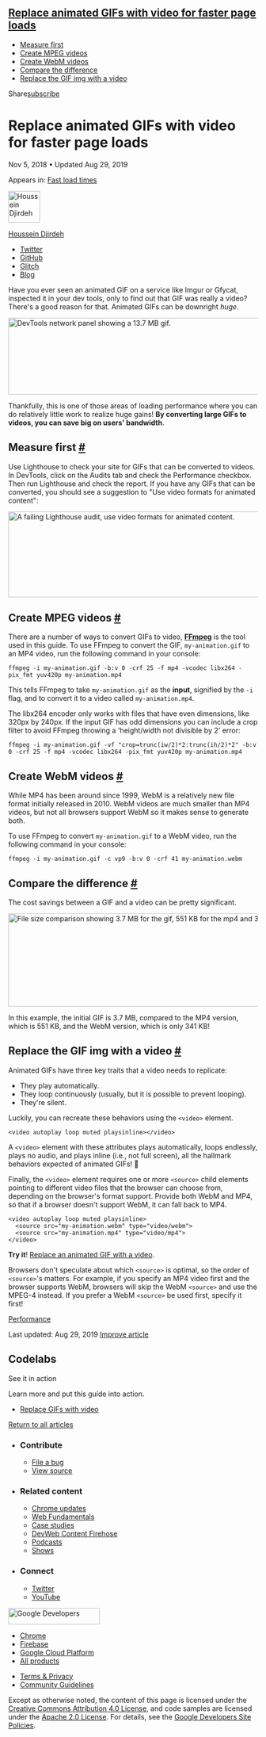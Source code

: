 ## <a href="#replace-animated-gifs-with-video-for-faster-page-loads" class="w-toc__header--link">Replace animated GIFs with video for faster page loads</a>

- [Measure first](#measure-first)
- [Create MPEG videos](#create-mpeg-videos)
- [Create WebM videos](#create-webm-videos)
- [Compare the difference](#compare-the-difference)
- [Replace the GIF img with a video](#replace-the-gif-img-with-a-video)

Share<a href="/newsletter/" class="gc-analytics-event w-actions__fab w-actions__fab--subscribe"><span>subscribe</span></a>

# Replace animated GIFs with video for faster page loads

Nov 5, 2018 <span class="w-author__separator">•</span> Updated Aug 29, 2019

<span class="w-post-signpost__title">Appears in:</span> <a href="/fast" class="w-post-signpost__link">Fast load times</a>

[<img src="https://web-dev.imgix.net/image/admin/BibySYHD7JweNcHZCCOe.jpg?auto=format&amp;fit=crop&amp;h=64&amp;w=64" alt="Houssein Djirdeh" class="w-author__image" sizes="(min-width: 64px) 64px, calc(100vw - 48px)" srcset="https://web-dev.imgix.net/image/admin/BibySYHD7JweNcHZCCOe.jpg?fit=crop&amp;h=64&amp;w=64&amp;auto=format&amp;dpr=1&amp;q=75, https://web-dev.imgix.net/image/admin/BibySYHD7JweNcHZCCOe.jpg?fit=crop&amp;h=64&amp;w=64&amp;auto=format&amp;dpr=2&amp;q=50 2x, https://web-dev.imgix.net/image/admin/BibySYHD7JweNcHZCCOe.jpg?fit=crop&amp;h=64&amp;w=64&amp;auto=format&amp;dpr=3&amp;q=35 3x, https://web-dev.imgix.net/image/admin/BibySYHD7JweNcHZCCOe.jpg?fit=crop&amp;h=64&amp;w=64&amp;auto=format&amp;dpr=4&amp;q=23 4x, https://web-dev.imgix.net/image/admin/BibySYHD7JweNcHZCCOe.jpg?fit=crop&amp;h=64&amp;w=64&amp;auto=format&amp;dpr=5&amp;q=20 5x" width="64" height="64" />](/authors/houssein/)

<a href="/authors/houssein/" class="w-author__name-link">Houssein Djirdeh</a>

- <a href="https://twitter.com/hdjirdeh" class="w-author__link">Twitter</a>
- <a href="https://github.com/housseindjirdeh" class="w-author__link">GitHub</a>
- <a href="https://glitch.com/@housseindjirdeh" class="w-author__link">Glitch</a>
- <a href="https://houssein.me/" class="w-author__link">Blog</a>

Have you ever seen an animated GIF on a service like Imgur or Gfycat, inspected it in your dev tools, only to find out that GIF was really a video? There's a good reason for that. Animated GIFs can be downright _huge_.

<img src="https://web-dev.imgix.net/image/admin/3UZ0b9dDotVIXWQT5Auk.png?auto=format" alt="DevTools network panel showing a 13.7 MB gif." class="w-screenshot w-screenshot--filled" sizes="(min-width: 800px) 800px, calc(100vw - 48px)" srcset="https://web-dev.imgix.net/image/admin/3UZ0b9dDotVIXWQT5Auk.png?auto=format&amp;w=200 200w, https://web-dev.imgix.net/image/admin/3UZ0b9dDotVIXWQT5Auk.png?auto=format&amp;w=228 228w, https://web-dev.imgix.net/image/admin/3UZ0b9dDotVIXWQT5Auk.png?auto=format&amp;w=260 260w, https://web-dev.imgix.net/image/admin/3UZ0b9dDotVIXWQT5Auk.png?auto=format&amp;w=296 296w, https://web-dev.imgix.net/image/admin/3UZ0b9dDotVIXWQT5Auk.png?auto=format&amp;w=338 338w, https://web-dev.imgix.net/image/admin/3UZ0b9dDotVIXWQT5Auk.png?auto=format&amp;w=385 385w, https://web-dev.imgix.net/image/admin/3UZ0b9dDotVIXWQT5Auk.png?auto=format&amp;w=439 439w, https://web-dev.imgix.net/image/admin/3UZ0b9dDotVIXWQT5Auk.png?auto=format&amp;w=500 500w, https://web-dev.imgix.net/image/admin/3UZ0b9dDotVIXWQT5Auk.png?auto=format&amp;w=571 571w, https://web-dev.imgix.net/image/admin/3UZ0b9dDotVIXWQT5Auk.png?auto=format&amp;w=650 650w, https://web-dev.imgix.net/image/admin/3UZ0b9dDotVIXWQT5Auk.png?auto=format&amp;w=741 741w, https://web-dev.imgix.net/image/admin/3UZ0b9dDotVIXWQT5Auk.png?auto=format&amp;w=845 845w, https://web-dev.imgix.net/image/admin/3UZ0b9dDotVIXWQT5Auk.png?auto=format&amp;w=964 964w, https://web-dev.imgix.net/image/admin/3UZ0b9dDotVIXWQT5Auk.png?auto=format&amp;w=1098 1098w, https://web-dev.imgix.net/image/admin/3UZ0b9dDotVIXWQT5Auk.png?auto=format&amp;w=1252 1252w, https://web-dev.imgix.net/image/admin/3UZ0b9dDotVIXWQT5Auk.png?auto=format&amp;w=1428 1428w, https://web-dev.imgix.net/image/admin/3UZ0b9dDotVIXWQT5Auk.png?auto=format&amp;w=1600 1600w" width="800" height="155" />

Thankfully, this is one of those areas of loading performance where you can do relatively little work to realize huge gains! **By converting large GIFs to videos, you can save big on users' bandwidth**.

## Measure first <a href="#measure-first" class="w-headline-link">#</a>

Use Lighthouse to check your site for GIFs that can be converted to videos. In DevTools, click on the Audits tab and check the Performance checkbox. Then run Lighthouse and check the report. If you have any GIFs that can be converted, you should see a suggestion to "Use video formats for animated content":

<img src="https://web-dev.imgix.net/image/admin/KOSr9IivnkyaFk6RJ5u1.png?auto=format" alt="A failing Lighthouse audit, use video formats for animated content." class="w-screenshot" sizes="(min-width: 800px) 800px, calc(100vw - 48px)" srcset="https://web-dev.imgix.net/image/admin/KOSr9IivnkyaFk6RJ5u1.png?auto=format&amp;w=200 200w, https://web-dev.imgix.net/image/admin/KOSr9IivnkyaFk6RJ5u1.png?auto=format&amp;w=228 228w, https://web-dev.imgix.net/image/admin/KOSr9IivnkyaFk6RJ5u1.png?auto=format&amp;w=260 260w, https://web-dev.imgix.net/image/admin/KOSr9IivnkyaFk6RJ5u1.png?auto=format&amp;w=296 296w, https://web-dev.imgix.net/image/admin/KOSr9IivnkyaFk6RJ5u1.png?auto=format&amp;w=338 338w, https://web-dev.imgix.net/image/admin/KOSr9IivnkyaFk6RJ5u1.png?auto=format&amp;w=385 385w, https://web-dev.imgix.net/image/admin/KOSr9IivnkyaFk6RJ5u1.png?auto=format&amp;w=439 439w, https://web-dev.imgix.net/image/admin/KOSr9IivnkyaFk6RJ5u1.png?auto=format&amp;w=500 500w, https://web-dev.imgix.net/image/admin/KOSr9IivnkyaFk6RJ5u1.png?auto=format&amp;w=571 571w, https://web-dev.imgix.net/image/admin/KOSr9IivnkyaFk6RJ5u1.png?auto=format&amp;w=650 650w, https://web-dev.imgix.net/image/admin/KOSr9IivnkyaFk6RJ5u1.png?auto=format&amp;w=741 741w, https://web-dev.imgix.net/image/admin/KOSr9IivnkyaFk6RJ5u1.png?auto=format&amp;w=845 845w, https://web-dev.imgix.net/image/admin/KOSr9IivnkyaFk6RJ5u1.png?auto=format&amp;w=964 964w, https://web-dev.imgix.net/image/admin/KOSr9IivnkyaFk6RJ5u1.png?auto=format&amp;w=1098 1098w, https://web-dev.imgix.net/image/admin/KOSr9IivnkyaFk6RJ5u1.png?auto=format&amp;w=1252 1252w, https://web-dev.imgix.net/image/admin/KOSr9IivnkyaFk6RJ5u1.png?auto=format&amp;w=1428 1428w, https://web-dev.imgix.net/image/admin/KOSr9IivnkyaFk6RJ5u1.png?auto=format&amp;w=1600 1600w" width="800" height="173" />

## Create MPEG videos <a href="#create-mpeg-videos" class="w-headline-link">#</a>

There are a number of ways to convert GIFs to video, **[FFmpeg](https://www.ffmpeg.org/)** is the tool used in this guide. To use FFmpeg to convert the GIF, `my-animation.gif` to an MP4 video, run the following command in your console:

    ffmpeg -i my-animation.gif -b:v 0 -crf 25 -f mp4 -vcodec libx264 -pix_fmt yuv420p my-animation.mp4

This tells FFmpeg to take `my-animation.gif` as the **input**, signified by the `-i` flag, and to convert it to a video called `my-animation.mp4`.

The libx264 encoder only works with files that have even dimensions, like 320px by 240px. If the input GIF has odd dimensions you can include a crop filter to avoid FFmpeg throwing a 'height/width not divisible by 2' error:

    ffmpeg -i my-animation.gif -vf "crop=trunc(iw/2)*2:trunc(ih/2)*2" -b:v 0 -crf 25 -f mp4 -vcodec libx264 -pix_fmt yuv420p my-animation.mp4

## Create WebM videos <a href="#create-webm-videos" class="w-headline-link">#</a>

While MP4 has been around since 1999, WebM is a relatively new file format initially released in 2010. WebM videos are much smaller than MP4 videos, but not all browsers support WebM so it makes sense to generate both.

To use FFmpeg to convert `my-animation.gif` to a WebM video, run the following command in your console:

    ffmpeg -i my-animation.gif -c vp9 -b:v 0 -crf 41 my-animation.webm

## Compare the difference <a href="#compare-the-difference" class="w-headline-link">#</a>

The cost savings between a GIF and a video can be pretty significant.

<img src="https://web-dev.imgix.net/image/admin/LWzvOWaOdMnNLTPWjayt.png?auto=format" alt="File size comparison showing 3.7 MB for the gif, 551 KB for the mp4 and 341 KB for the webm." class="w-screenshot" sizes="(min-width: 800px) 800px, calc(100vw - 48px)" srcset="https://web-dev.imgix.net/image/admin/LWzvOWaOdMnNLTPWjayt.png?auto=format&amp;w=200 200w, https://web-dev.imgix.net/image/admin/LWzvOWaOdMnNLTPWjayt.png?auto=format&amp;w=228 228w, https://web-dev.imgix.net/image/admin/LWzvOWaOdMnNLTPWjayt.png?auto=format&amp;w=260 260w, https://web-dev.imgix.net/image/admin/LWzvOWaOdMnNLTPWjayt.png?auto=format&amp;w=296 296w, https://web-dev.imgix.net/image/admin/LWzvOWaOdMnNLTPWjayt.png?auto=format&amp;w=338 338w, https://web-dev.imgix.net/image/admin/LWzvOWaOdMnNLTPWjayt.png?auto=format&amp;w=385 385w, https://web-dev.imgix.net/image/admin/LWzvOWaOdMnNLTPWjayt.png?auto=format&amp;w=439 439w, https://web-dev.imgix.net/image/admin/LWzvOWaOdMnNLTPWjayt.png?auto=format&amp;w=500 500w, https://web-dev.imgix.net/image/admin/LWzvOWaOdMnNLTPWjayt.png?auto=format&amp;w=571 571w, https://web-dev.imgix.net/image/admin/LWzvOWaOdMnNLTPWjayt.png?auto=format&amp;w=650 650w, https://web-dev.imgix.net/image/admin/LWzvOWaOdMnNLTPWjayt.png?auto=format&amp;w=741 741w, https://web-dev.imgix.net/image/admin/LWzvOWaOdMnNLTPWjayt.png?auto=format&amp;w=845 845w, https://web-dev.imgix.net/image/admin/LWzvOWaOdMnNLTPWjayt.png?auto=format&amp;w=964 964w, https://web-dev.imgix.net/image/admin/LWzvOWaOdMnNLTPWjayt.png?auto=format&amp;w=1098 1098w, https://web-dev.imgix.net/image/admin/LWzvOWaOdMnNLTPWjayt.png?auto=format&amp;w=1252 1252w, https://web-dev.imgix.net/image/admin/LWzvOWaOdMnNLTPWjayt.png?auto=format&amp;w=1428 1428w, https://web-dev.imgix.net/image/admin/LWzvOWaOdMnNLTPWjayt.png?auto=format&amp;w=1600 1600w" width="800" height="188" />

In this example, the initial GIF is 3.7 MB, compared to the MP4 version, which is 551 KB, and the WebM version, which is only 341 KB!

## Replace the GIF img with a video <a href="#replace-the-gif-img-with-a-video" class="w-headline-link">#</a>

Animated GIFs have three key traits that a video needs to replicate:

- They play automatically.
- They loop continuously (usually, but it is possible to prevent looping).
- They're silent.

Luckily, you can recreate these behaviors using the `<video>` element.

    <video autoplay loop muted playsinline></video>

A `<video>` element with these attributes plays automatically, loops endlessly, plays no audio, and plays inline (i.e., not full screen), all the hallmark behaviors expected of animated GIFs! 🎉

Finally, the `<video>` element requires one or more `<source>` child elements pointing to different video files that the browser can choose from, depending on the browser's format support. Provide both WebM and MP4, so that if a browser doesn't support WebM, it can fall back to MP4.

    <video autoplay loop muted playsinline>
      <source src="my-animation.webm" type="video/webm">
      <source src="my-animation.mp4" type="video/mp4">
    </video>

**Try it**! [Replace an animated GIF with a video](/codelab-replace-gifs-with-video).

Browsers don't speculate about which `<source>` is optimal, so the order of `<source>`'s matters. For example, if you specify an MP4 video first and the browser supports WebM, browsers will skip the WebM `<source>` and use the MPEG-4 instead. If you prefer a WebM `<source>` be used first, specify it first!

<a href="/tags/performance/" class="w-chip">Performance</a>

<span class="w-mr--sm">Last updated: Aug 29, 2019 </span>[Improve article](https://github.com/GoogleChrome/web.dev/blob/master/src/site/content/en/fast/replace-gifs-with-videos/index.md)

## Codelabs

See it in action

Learn more and put this guide into action.

- <a href="/codelab-replace-gifs-with-video/" class="w-callout__link w-callout__link--codelab">Replace GIFs with video</a>

<a href="/fast" class="gc-analytics-event w-article-navigation__link w-article-navigation__link--back w-article-navigation__link--single">Return to all articles</a>

- ### Contribute

  - <a href="https://github.com/GoogleChrome/web.dev/issues/new?assignees=&amp;labels=bug&amp;template=bug_report.md&amp;title=" class="w-footer__linkbox-link">File a bug</a>
  - <a href="https://github.com/googlechrome/web.dev" class="w-footer__linkbox-link">View source</a>

- ### Related content

  - <a href="https://blog.chromium.org/" class="w-footer__linkbox-link">Chrome updates</a>
  - <a href="https://developers.google.com/web/" class="w-footer__linkbox-link">Web Fundamentals</a>
  - <a href="https://developers.google.com/web/showcase/" class="w-footer__linkbox-link">Case studies</a>
  - <a href="https://devwebfeed.appspot.com/" class="w-footer__linkbox-link">DevWeb Content Firehose</a>
  - <a href="/podcasts/" class="w-footer__linkbox-link">Podcasts</a>
  - <a href="/shows/" class="w-footer__linkbox-link">Shows</a>

- ### Connect

  - <a href="https://www.twitter.com/ChromiumDev" class="w-footer__linkbox-link">Twitter</a>
  - <a href="https://www.youtube.com/user/ChromeDevelopers" class="w-footer__linkbox-link">YouTube</a>

<a href="https://developers.google.com/" class="w-footer__utility-logo-link"><img src="/images/lockup-color.png" alt="Google Developers" class="w-footer__utility-logo" width="185" height="33" /></a>

- <a href="https://developer.chrome.com/" class="w-footer__utility-link">Chrome</a>
- <a href="https://firebase.google.com/" class="w-footer__utility-link">Firebase</a>
- <a href="https://cloud.google.com/" class="w-footer__utility-link">Google Cloud Platform</a>
- <a href="https://developers.google.com/products" class="w-footer__utility-link">All products</a>

<!-- -->

- <a href="https://policies.google.com/" class="w-footer__utility-link">Terms &amp; Privacy</a>
- <a href="/community-guidelines/" class="w-footer__utility-link">Community Guidelines</a>

Except as otherwise noted, the content of this page is licensed under the [Creative Commons Attribution 4.0 License](https://creativecommons.org/licenses/by/4.0/), and code samples are licensed under the [Apache 2.0 License](https://www.apache.org/licenses/LICENSE-2.0). For details, see the [Google Developers Site Policies](https://developers.google.com/terms/site-policies).
